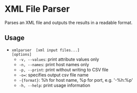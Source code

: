 # XML File Parser
Parses an XML file and outputs the results in a readable format.

## Usage
* <code>xmlparser <xml input file> [xml input files...] [options]</code>
    * <code>-v, --values</code>:        print attribute values only
    * <code>-n, --names</code>:         print host names only
    * <code>-p, --print</code>:         print without writing to CSV file
    * <code>-o=<file name></code>:      specifies output csv file name
    * <code>-{format}</code>:           %h for host name, %p for port, e.g. '-%h:%p'
    * <code>-h, --help</code>:          print usage information
